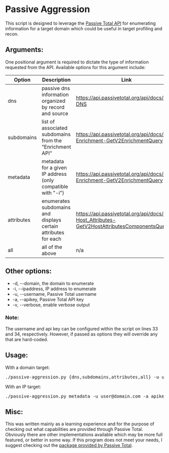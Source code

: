 # Passive Aggression

This script is designed to leverage the [Passive Total API](https://api.passivetotal.org/api/docs/) for enumerating information for a target domain which could be useful in target profiling and recon.

## Arguments:
One positional argument is required to dictate the type of information requested from the API.  Available options for this argument include:

Option | Description | Link
-------|-------------|-----
dns | passive dns information organized by record and source |https://api.passivetotal.org/api/docs/#api-DNS
subdomains | list of associated subdomains from the "Enrichment API" | https://api.passivetotal.org/api/docs/#api-Enrichment-GetV2EnrichmentQuery
metadata | metadata for a given IP address (only compatible with "-i") | https://api.passivetotal.org/api/docs/#api-Enrichment-GetV2EnrichmentQuery
attributes | enumerates subdomains and displays certain attributes for each | https://api.passivetotal.org/api/docs/#api-Host_Attributes-GetV2HostAttributesComponentsQuery
all | all of the above | n/a


## Other options:
* -d, --domain, the domain to enumerate
* -i, --ipaddress, IP address to enumerate
* -u, --username, Passive Total username
* -a, --apikey, Passive Total API key
* -v, --verbose, enable verbose output

### Note:
The username and api key can be configured within the script on lines 33 and 34, respectively.  However, if passed as options they will override any that are hard-coded.

## Usage:

With a domain target:
<pre>./passive-aggression.py {dns,subdomains,attributes,all} -u user@domain.com -a apikey -d domain.com</pre>
With an IP target:
<pre>./passive-aggression.py metadata -u user@domain.com -a apikey -i 127.0.0.1</pre>

## Misc:
This was written mainly as a learning experience and for the purpose of checking out what capabilities are provided through Passive Total.  Obviously there are other implementations available which may be more full featured, or better in some way.  If this program does not meet your needs, I suggest checking out the [package provided by Passive Total](https://pypi.python.org/pypi/passivetotal). 
